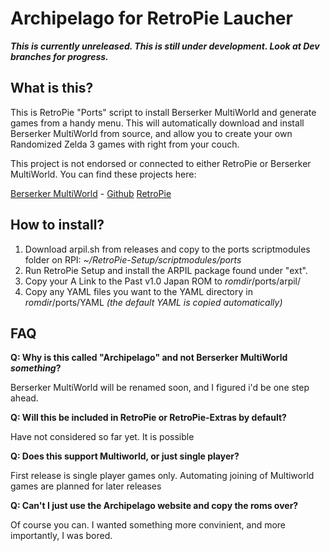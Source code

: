 # Archipelago for RetroPie Laucher

***This is currently unreleased. This is still under development. Look at Dev branches for progress.***

## What is this?

This is RetroPie "Ports" script to install Berserker MultiWorld and generate games from a handy menu.
This will automatically download and install Berserker MultiWorld from source, and allow you to create your own Randomized Zelda 3 games with right from your couch.

This project is not endorsed or connected to either RetroPie or Berserker MultiWorld. You can find these projects here:

[Berserker MultiWorld](https://berserkermulti.world/) - [Github](https://github.com/Berserker66/MultiWorld-Utilities)
[RetroPie](https://retropie.org.uk/)

## How to install?

1. Download arpil.sh from releases and copy to the ports scriptmodules folder on RPI:
*~/RetroPie-Setup/scriptmodules/ports*
2. Run RetroPie Setup and install the ARPIL package found under "ext".
3. Copy your A Link to the Past v1.0 Japan ROM to  *romdir*/ports/arpil/
4. Copy any YAML files you want to the YAML directory in *romdir*/ports/YAML
*(the default YAML is copied automatically)*

## FAQ

**Q: Why is this called "Archipelago" and not Berserker MultiWorld *something*?**

Berserker MultiWorld will be renamed soon, and I figured i'd be one step ahead.

**Q: Will this be included in RetroPie or RetroPie-Extras by default?**

Have not considered so far yet. It is possible

**Q: Does this support Multiworld, or just single player?**

First release is single player games only. Automating joining of Multiworld games are planned for later releases

**Q: Can't I just use the Archipelago website and copy the roms over?**

Of course you can. I wanted something more convinient, and more importantly, I was bored.
